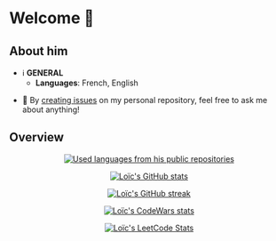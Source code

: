 # Welcome 👋
<!--
**LoicZHU/LoicZHU** is a ✨ _special_ ✨ repository because its `README.md` (this file) appears on your GitHub profile.

Here are some ideas to get you started:

- 🔭 I’m currently working on ...
- 🌱 I’m currently learning ...
- 👯 I’m looking to collaborate on ...
- 🤔 I’m looking for help with ...
- 💬 Ask me about ...
- 📫 How to reach me: ...
- 😄 Pronouns: ...
- ⚡ Fun fact: ...
-->

## About him
- ℹ️ __GENERAL__
  - __Languages__: French, English
<!--
- 📜 __CERTIFICATIONS__
  - __Opquast__ (2020): [expert](https://directory.opquast.com/en/certificat/XMWIV1/)
  - __TOSA on PHP__ (2020): [operational](https://www.isograd.com/FR/verificationcertification.php?param=Uld2bStyVU1FdnRpVFJjZUNWczRxaUM2RHM5aWoyUUR4a1pjL080LzlwUy9aTTJOd3Q1R2ppdFQxMUJGZTFOSW1ObW1QSjI1YitUOFhEWGhCTStrVXc9PTo6LZ3BCjrP6koPvq126090aQ) _(expired)_
-->
- 💬 By [creating issues](https://github.com/LoicZHU/LoicZHU/issues/) on my personal repository, feel free to ask me about anything!

## Overview
<p align="center">
  <a href="https://github.com/anuraghazra/github-readme-stats">
    <img 
      src="https://github-readme-stats.vercel.app/api/top-langs/?username=loiczhu&langs_count=10&theme=dracula&layout=compact&custom_title=Languages%20from%20his%20public%20repos.&hide=vue"
      alt="Used languages from his public repositories" 
    />
  </a>
</p>

<p align="center">
  <a href="https://github.com/anuraghazra/github-readme-stats">
    <img 
      src="https://github-readme-stats.vercel.app/api?username=loiczhu&count_private=true&show_icons=true&theme=dracula&include_all_commits=true&show=reviews&rank_icon=percentile"
      alt="Loïc's GitHub stats"
    />
  </a>
</p>

<p align="center">
  <a href="https://github.com/anuraghazra/github-readme-stats">
    <img 
      src="https://github-readme-streak-stats.herokuapp.com?user=LoicZHU&theme=dracula&fire=FBB741" 
      alt="Loïc's GitHub streak" 
    />
  </a>
</p>

<p align="center">
  <a href="https://github.com/DiniFarb/codewars_readme_stats">
    <img 
      src="https://github.r2v.ch/codewars?user=loiczhu&top_languages=true&stroke=whitesmoke&theme=default" 
      alt="Loïc's CodeWars stats" 
    />
  </a>
</p>

<p align="center">
  <a href="https://github.com/JacobLinCool/LeetCode-Stats-Card">
    <img 
      src="https://leetcard.jacoblin.cool/loiczhu?theme=dark&font=Lexend" 
      alt="Loïc's LeetCode Stats" 
    /> 
  </a>
</p>
